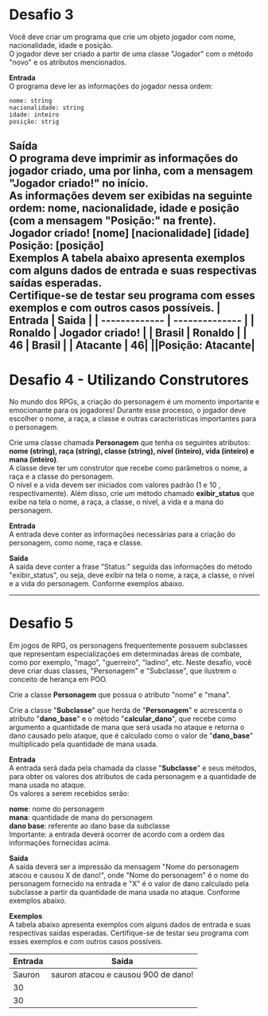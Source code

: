 # Desafio 3
Você deve criar um programa que crie um objeto jogador com nome, nacionalidade, idade e posição.<br/>O jogador deve ser criado a partir de uma classe "Jogador" com o método "novo" e os atributos mencionados.

**Entrada** <br/>O programa deve ler as informações do jogador nessa ordem: 
```
nome: string
nacionalidade: string
idade: inteiro
posição: strig
```
**Saída** <br/>
O programa deve imprimir as informações do jogador criado, uma por linha, com a mensagem "Jogador criado!" no início.<br/>As informações devem ser exibidas na seguinte ordem: nome, nacionalidade, idade e posição (com a mensagem "Posição:" na frente). <br/> 
Jogador criado!
[nome]
[nacionalidade]
[idade]
Posição: [posição] <br/>
**Exemplos**
A tabela abaixo apresenta exemplos com alguns dados de entrada e suas respectivas saídas esperadas. <br/> Certifique-se de testar seu programa com esses exemplos e com outros casos possíveis.
| Entrada       | Saida  |
| ------------- | -------------- |
| Ronaldo         | Jogador criado!      |
| Brasil       | Ronaldo       |
| 46        | Brasil |
| Atacante        | 46|
||Posição: Atacante|
---
# Desafio 4 - Utilizando Construtores
No mundo dos RPGs, a criação do personagem é um momento importante e emocionante para os jogadores! Durante esse processo, o jogador deve escolher o nome, a raça, a classe e outras características importantes para o personagem.

Crie uma classe chamada **Personagem** que tenha os seguintes atributos: **nome (string), raça (string), classe (string), nível (inteiro), vida (inteiro) e mana (inteiro)**.<br/>A classe deve ter um construtor que recebe como parâmetros o nome, a raça e a classe do personagem.<br/>O nível e a vida devem ser iniciados com valores padrão (1 e 10 , respectivamente). Além disso, crie um método chamado **exibir_status** que exibe na tela o nome, a raça, a classe, o nível, a vida e a mana do personagem.

**Entrada** <br/>
A entrada deve conter as informações necessárias para a criação do personagem, como nome, raça e classe.

**Saída** <br/>
A saída deve conter a frase "Status:" seguida das informações do método "exibir_status", ou seja, deve exibir na tela o nome, a raça, a classe, o nível e a vida do personagem. Conforme exemplos abaixo.

---

# Desafio 5
Em jogos de RPG, os personagens frequentemente possuem subclasses que representam especializações em determinadas áreas de combate, como por exemplo, "mago", "guerreiro", "ladino", etc. Neste desafio, você deve criar duas classes, "Personagem" e "Subclasse", que ilustrem o conceito de herança em POO.

Crie a classe **Personagem** que possua o atributo "nome" e "mana".

Crie a classe "**Subclasse**" que herda de "**Personagem**" e acrescenta o atributo "**dano_base**" e o método "**calcular_dano**", que recebe como argumento a quantidade de mana que será usada no ataque e retorna o dano causado pelo ataque, que é calculado como o valor de "**dano_base**" multiplicado pela quantidade de mana usada.

**Entrada** <br/>
A entrada será dada pela chamada da classe "**Subclasse**" e seus métodos, para obter os valores dos atributos de cada personagem e a quantidade de mana usada no ataque.<br/>Os valores a serem recebidos serão:<br/>

**nome**: nome do personagem<br/>
**mana**: quantidade de mana do personagem<br/>
**dano base**: referente ao dano base da subclasse<br/>
Importante: a entrada deverá ocorrer de acordo com a ordem das informações fornecidas acima.<br/>

**Saída** <br/>
A saída deverá ser a impressão da mensagem "Nome do personagem atacou e causou X de dano!", onde "Nome do personagem" é o nome do personagem fornecido na entrada e "X" é o valor de dano calculado pela subclasse a partir da quantidade de mana usada no ataque. Conforme exemplos abaixo.

**Exemplos** <br/>
A tabela abaixo apresenta exemplos com alguns dados de entrada e suas respectivas saídas esperadas. Certifique-se de testar seu programa com esses exemplos e com outros casos possíveis.

| Entrada       | Saida  |
| ------------- | -------------- |
| Sauron         | sauron atacou e causou 900 de dano!      
| 30            
| 30        

